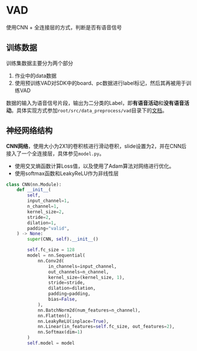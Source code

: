 # VAD

使用CNN + 全连接层的方式，判断是否有语音信号

## 训练数据

训练集数据主要分为两个部分

1. 作业中的data数据
2. 使用预训练VAD对SDK中的board、pc数据进行label标记，然后其再被用于训练VAD


数据的输入为语音信号片段，输出为二分类的Label，即**有语音活动**和**没有语音活动**。具体实现方式参加`root/src/data_preprocess/vad`目录下的[文档](../src/data_preprocess/vad/README.md)。

## 神经网络结构

**CNN网络**，使用大小为2X1的卷积核进行滑动卷积，slide设置为2，并在CNN后接入了一个全连接层，具体参见`model.py`。

- 使用交叉熵函数计算Loss值，以及使用了Adam算法对网络进行优化。
- 使用softmax函数和LeakyReLU作为非线性层

```python
class CNN(nn.Module):
    def __init__(
        self,
        input_channel=1,
        n_channel=1,
        kernel_size=2,
        stride=2,
        dilation=1,
        padding="valid",
    ) -> None:
        super(CNN, self).__init__()

        self.fc_size = 128
        model = nn.Sequential(
            nn.Conv2d(
                in_channels=input_channel,
                out_channels=n_channel,
                kernel_size=(kernel_size, 1),
                stride=stride,
                dilation=dilation,
                padding=padding,
                bias=False,
            ),
            nn.BatchNorm2d(num_features=n_channel),
            nn.Flatten(),
            nn.LeakyReLU(inplace=True),
            nn.Linear(in_features=self.fc_size, out_features=2),
            nn.Softmax(dim=1)
        )
        self.model = model
```

